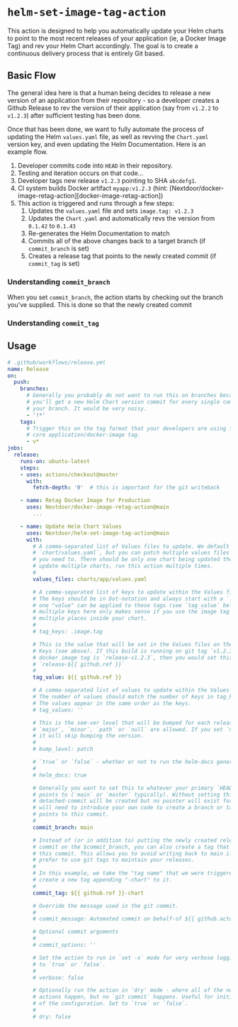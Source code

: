 # `helm-set-image-tag-action`

This action is designed to help you automatically update your Helm charts to
point to the most recent releases of your application (ie, a Docker Image Tag)
and rev your Helm Chart accordingly. The goal is to create a continuous
delivery process that is entirely Git based.

## Basic Flow

The general idea here is that a human being decides to release a new version of
an application from their repository - so a developer creates a Github Release
to rev the version of their application (say from `v1.2.2` to `v1.2.3`) after
sufficient testing has been done.

Once that has been done, we want to fully automate the process of updating the
Helm `values.yaml` file, as well as revving the `Chart.yaml` version key, and
even updating the Helm Documentation. Here is an example flow.

1. Developer commits code into `HEAD` in their repository.
2. Testing and iteration occurs on that code...
3. Developer tags new release `v1.2.3` pointing to SHA `abcdefg1`.
3. CI system builds Docker artifact `myapp:v1.2.3`
   (hint: [Nextdoor/docker-image-retag-action][docker-image-retag-action])
4. This action is triggered and runs through a few steps:
   1. Updates the `values.yaml` file and sets `image.tag: v1.2.3`
   2. Updates the `Chart.yaml` and automatically revs the version from `0.1.42` to `0.1.43`
   3. Re-generates the Helm Documentation to match
   4. Commits all of the above changes back to a target branch (if `commit_branch` is set)
   5. Creates a release tag that points to the newly created commit (if `commit_tag` is set)

### Understanding `commit_branch`

When you set `commit_branch`, the action starts by checking out the branch you've supplied. This is done so that the newly created commit 

### Understanding `commit_tag`

## Usage

```yaml
# .github/workflows/release.yml
name: Release
on:
  push:
    branches:
      # Generally you probably do not want to run this on branches because
      # you'll get a new Helm Chart version commit for every single commit into
      # your branch. It would be very noisy.
      - '!*'
    tags:
      # Trigger this on the tag format that your developers are using for the
      # core application/docker-image tag.
      - v*
jobs:
  release:
    runs-on: ubuntu-latest
    steps:
    - uses: actions/checkout@master
      with:
        fetch-depth: '0'  # this is important for the git writeback

    - name: Retag Docker Image for Production
      uses: Nextdoor/docker-image-retag-action@main
        ...

    - name: Update Helm Chart Values
      uses: Nextdoor/helm-set-image-tag-action@main
      with:
        # A comma-separated list of Values files to update. We default to
        # `chart/values.yaml`, but you can patch multiple values files at once if
        # you need to. There should be only one chart being updated though. To
        # update multiple charts, run this action multiple times.
        #
        values_files: charts/app/values.yaml

        # A comma-separated list of keys to update within the Values file(s).
        # The keys should be in Dot-notation and always start with a `.`. Only
        # one "value" can be applied to these tags (see `tag_value` below) - so
        # multiple keys here only makes sense if you use the image tag value in
        # multiple places inside your chart.
        #
        # tag_keys: .image.tag

        # This is the value that will be set in the Values files on the Tag
        # Keys (see above). If this build is running on git tag `v1.2.3` and your
        # docker image tag is `release-v1.2.3`, then you would set this to
        # `release-${{ github.ref }}`
        #
        tag_value: ${{ github.ref }}

        # A comma-separated list of values to update within the Values file(s).
        # The number of values should match the number of keys in tag_keys.
        # The values appear in the same order as the keys.
        # tag_values: ''

        # This is the sem-ver level that will be bumped for each release.
        # `major`, `minor`, `path` or `null` are allowed. If you set `null` then
        # it will skip bumping the version.
        #
        # bump_level: patch

        # `true` or `false` - whether or not to run the helm-docs generator.
        #
        # helm_docs: true

        # Generally you want to set this to whatever your primary `HEAD` commit
        # points to (`main` or `master` typically). Without setting this, a
        # detached-commit will be created but no pointer will exist for it. You
        # will need to introduce your own code to create a branch or tag that
        # points to this commit.
        #
        commit_branch: main

        # Instead of (or in addition to) putting the newly created release
        # commit on the $commit_branch, you can also create a tag that points to
        # this commit. This allows you to avoid writing back to main if you
        # prefer to use git tags to maintain your releases. 
        #
        # In this example, we take the "tag name" that we were triggered on and
        # create a new tag appending "-chart" to it.
        #
        commit_tag: ${{ github.ref }}-chart

        # Override the message used in the git commit.
        #
        # commit_message: Automated commit on behalf-of ${{ github.actor }}

        # Optional commit arguments
        #
        # commit_options: ''

        # Set the action to run in `set -x` mode for very verbose logging. Set
        # to `true` or `false`.
        #
        # verbose: false

        # Optionally run the action in 'dry' mode - where all of the normal
        # actions happen, but no `git commit` happens. Useful for initial testing
        # of the configuration. Set to `true` or `false`.
        #
        # dry: false
```
